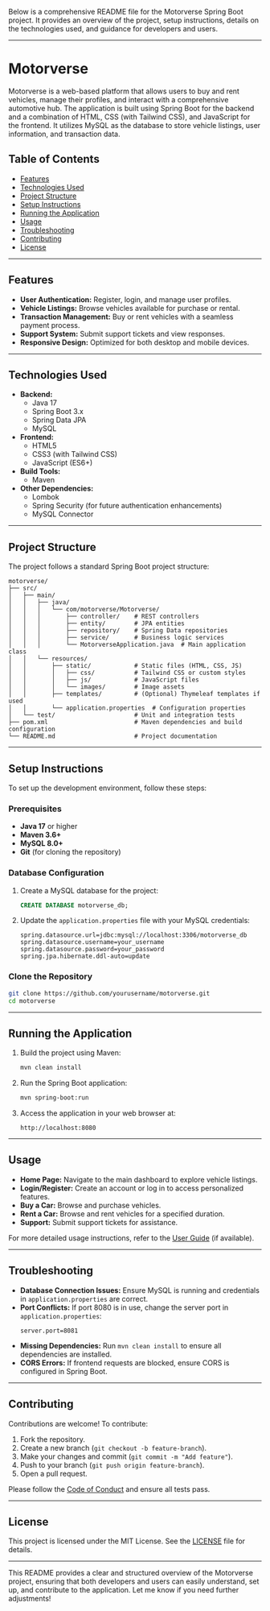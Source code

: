Below is a comprehensive README file for the Motorverse Spring Boot project. It provides an overview of the project, setup instructions, details on the technologies used, and guidance for developers and users.

---

# Motorverse

Motorverse is a web-based platform that allows users to buy and rent vehicles, manage their profiles, and interact with a comprehensive automotive hub. The application is built using Spring Boot for the backend and a combination of HTML, CSS (with Tailwind CSS), and JavaScript for the frontend. It utilizes MySQL as the database to store vehicle listings, user information, and transaction data.

## Table of Contents
- [Features](#features)
- [Technologies Used](#technologies-used)
- [Project Structure](#project-structure)
- [Setup Instructions](#setup-instructions)
- [Running the Application](#running-the-application)
- [Usage](#usage)
- [Troubleshooting](#troubleshooting)
- [Contributing](#contributing)
- [License](#license)

---

## Features
- **User Authentication:** Register, login, and manage user profiles.
- **Vehicle Listings:** Browse vehicles available for purchase or rental.
- **Transaction Management:** Buy or rent vehicles with a seamless payment process.
- **Support System:** Submit support tickets and view responses.
- **Responsive Design:** Optimized for both desktop and mobile devices.

---

## Technologies Used
- **Backend:**
  - Java 17
  - Spring Boot 3.x
  - Spring Data JPA
  - MySQL
- **Frontend:**
  - HTML5
  - CSS3 (with Tailwind CSS)
  - JavaScript (ES6+)
- **Build Tools:**
  - Maven
- **Other Dependencies:**
  - Lombok
  - Spring Security (for future authentication enhancements)
  - MySQL Connector

---

## Project Structure
The project follows a standard Spring Boot project structure:
```
motorverse/
├── src/
│   ├── main/
│   │   ├── java/
│   │   │   └── com/motorverse/Motorverse/
│   │   │       ├── controller/    # REST controllers
│   │   │       ├── entity/        # JPA entities
│   │   │       ├── repository/    # Spring Data repositories
│   │   │       ├── service/       # Business logic services
│   │   │       └── MotorverseApplication.java  # Main application class
│   │   └── resources/
│   │       ├── static/            # Static files (HTML, CSS, JS)
│   │       │   ├── css/           # Tailwind CSS or custom styles
│   │       │   ├── js/            # JavaScript files
│   │       │   └── images/        # Image assets
│   │       ├── templates/         # (Optional) Thymeleaf templates if used
│   │       └── application.properties  # Configuration properties
│   └── test/                      # Unit and integration tests
├── pom.xml                        # Maven dependencies and build configuration
└── README.md                      # Project documentation
```

---

## Setup Instructions
To set up the development environment, follow these steps:

### Prerequisites
- **Java 17** or higher
- **Maven 3.6+**
- **MySQL 8.0+**
- **Git** (for cloning the repository)

### Database Configuration
1. Create a MySQL database for the project:
   ```sql
   CREATE DATABASE motorverse_db;
   ```
2. Update the `application.properties` file with your MySQL credentials:
   ```properties
   spring.datasource.url=jdbc:mysql://localhost:3306/motorverse_db
   spring.datasource.username=your_username
   spring.datasource.password=your_password
   spring.jpa.hibernate.ddl-auto=update
   ```

### Clone the Repository
```bash
git clone https://github.com/yourusername/motorverse.git
cd motorverse
```

---

## Running the Application
1. Build the project using Maven:
   ```bash
   mvn clean install
   ```
2. Run the Spring Boot application:
   ```bash
   mvn spring-boot:run
   ```
3. Access the application in your web browser at:
   ```
   http://localhost:8080
   ```

---

## Usage
- **Home Page:** Navigate to the main dashboard to explore vehicle listings.
- **Login/Register:** Create an account or log in to access personalized features.
- **Buy a Car:** Browse and purchase vehicles.
- **Rent a Car:** Browse and rent vehicles for a specified duration.
- **Support:** Submit support tickets for assistance.

For more detailed usage instructions, refer to the [User Guide](docs/user-guide.md) (if available).

---

## Troubleshooting
- **Database Connection Issues:** Ensure MySQL is running and credentials in `application.properties` are correct.
- **Port Conflicts:** If port 8080 is in use, change the server port in `application.properties`:
  ```properties
  server.port=8081
  ```
- **Missing Dependencies:** Run `mvn clean install` to ensure all dependencies are installed.
- **CORS Errors:** If frontend requests are blocked, ensure CORS is configured in Spring Boot.

---

## Contributing
Contributions are welcome! To contribute:
1. Fork the repository.
2. Create a new branch (`git checkout -b feature-branch`).
3. Make your changes and commit (`git commit -m "Add feature"`).
4. Push to your branch (`git push origin feature-branch`).
5. Open a pull request.

Please follow the [Code of Conduct](CODE_OF_CONDUCT.md) and ensure all tests pass.

---

## License
This project is licensed under the MIT License. See the [LICENSE](LICENSE) file for details.

---

This README provides a clear and structured overview of the Motorverse project, ensuring that both developers and users can easily understand, set up, and contribute to the application. Let me know if you need further adjustments!
